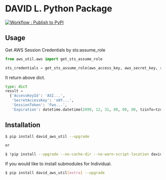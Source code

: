 # DAVID L. Python Package

[![Workflow : Publish to PyPI](https://github.com/simon-asis/aws_util/actions/workflows/PyPI.yml/badge.svg)](https://github.com/simon-asis/aws_util/actions/workflows/PyPI.yml)

[comment]: <> (This is highly site dependent package. Resources are abstracted into package structure.)

## Usage
Get AWS Session Credentials by sts:assume_role

```python
from aws_util.aws import get_sts_assume_role

sts_credentials = get_sts_assume_role(aws_access_key, aws_secret_key, role_arn, role_session_name='aws_session'):
```
It return above dict.

```python
type: dict
result = 
  {'AccessKeyId': 'ASI...', 
   'SecretAccessKey': 'o8Y...', 
   'SessionToken': 'Fwo...', 
   'Expiration': datetime.datetime(2099, 12, 31, 00, 00, 00, tzinfo=tzutc())}
```


[comment]: <> (Get pandas dataframe from parquet file in hdfs)

[comment]: <> (```python)

[comment]: <> (from pydatafabric.ye import parquet_to_pandas)

[comment]: <> (pandas_df = parquet_to_pandas&#40;hdfs_path&#41;)

[comment]: <> (```)

[comment]: <> (Save pandas dataframe as parquet in hdfs)

[comment]: <> (```python)

[comment]: <> (from pydatafabric.ye import get_spark)

[comment]: <> (from pydatafabric.ye import pandas_to_parquet)

[comment]: <> (spark = get_spark&#40;&#41;)

[comment]: <> (pandas_to_parquet&#40;pandas_df, hdfs_path, spark&#41;  # we need spark for this operation)

[comment]: <> (spark.stop&#40;&#41;)

[comment]: <> (```)

[comment]: <> (Work with spark)

[comment]: <> (```python)

[comment]: <> (from pydatafabric.ye import get_spark)

[comment]: <> (spark = get_spark&#40;&#41;)

[comment]: <> (# do with spark session)

[comment]: <> (spark.stop&#40;&#41;)

[comment]: <> (```)

[comment]: <> (Work with spark-bigquery-connector)

[comment]: <> (```python)

[comment]: <> (# SELECT)

[comment]: <> (from pydatafabric.gcp import bq_table_to_pandas)

[comment]: <> (pandas_df = bq_table_to_pandas&#40;"dataset", "table_name", ["col_1", "col_2"], "2020-01-01", "cust_id is not null"&#41;)

[comment]: <> (# INSERT )

[comment]: <> (from pydatafabric.gcp import pandas_to_bq_table)

[comment]: <> (pandas_to_bq_table&#40;pandas_df, "dataset", "table_name", "2022-02-22"&#41;)

[comment]: <> (```)

[comment]: <> (Send slack message)

[comment]: <> (```python)

[comment]: <> (from pydatafabric.ye import slack_send)

[comment]: <> (text = 'Hello')

[comment]: <> (username = 'airflow')

[comment]: <> (channel = '#leavemealone')

[comment]: <> (slack_send&#40;text=text, username=username, channel=channel&#41;)

[comment]: <> (# Send dataframe as text)

[comment]: <> (df = pd.DataFrame&#40;data={'col1': [1, 2], 'col2': [3, 4]}&#41;)

[comment]: <> (slack_send&#40;text=df, username=username, channel=channel, dataframe=True&#41;)

[comment]: <> (```)

[comment]: <> (Get bigquery client)

[comment]: <> (```python)

[comment]: <> (from pydatafabric.gcp import get_bigquery_client)

[comment]: <> (bq = get_bigquery_client&#40;project="prj"&#41;)

[comment]: <> (bq.query&#40;query&#41;)

[comment]: <> (```)

[comment]: <> (IPython BigQuery Magic)

[comment]: <> (```python)

[comment]: <> (from pydatafabric.gcp import import_bigquery_ipython_magic)

[comment]: <> (import_bigquery_ipython_magic&#40;&#41;)

[comment]: <> (query_params = {)

[comment]: <> (    "p_1": "v_1",)

[comment]: <> (    "dataset": "common_dev",)

[comment]: <> (})

[comment]: <> (```)

[comment]: <> (```python)

[comment]: <> (%% bq --params $query_params)

[comment]: <> (SELECT c_1 )

[comment]: <> (FROM {dataset}.user_logs)

[comment]: <> (WHERE c_1 = @p_1)

[comment]: <> (```)

[comment]: <> (Use NES CLI)

[comment]: <> (```bas)

[comment]: <> (nes input_notebook_url -p k1 v1 -p k2 v2 -p k3 v3)

[comment]: <> (```)

[comment]: <> (Use github util)

[comment]: <> (```python)

[comment]: <> (from pydatafabric.ye import get_github_util)

[comment]: <> (g = get_github_util)

[comment]: <> (# query graphql)

[comment]: <> (res = g.query_gql&#40;graph_ql&#41;)

[comment]: <> (# get file in github repository)

[comment]: <> (byte_object = g.download_from_git&#40;github_url_path&#41;)

[comment]: <> (```)

## Installation

```sh
$ pip install david_aws_util --upgrade

or

$ !pip install --upgrade --no-cache-dir --no-warn-script-location david_aws_util > /dev/null 2>&1
```

If you would like to install submodules for Individual.

```sh
$ pip install david_aws_util[extra] --upgrade
```
